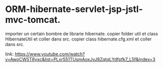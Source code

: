# ORM-hibernate-servlet-jsp-jstl-mvc-tomcat.
importer un certain bombre de librarie hibernate.
copier folder util et class HibernateUtil et coller dans src.
copier class hibernate.cfg.xml et coller dans src.



link: https://www.youtube.com/watch?v=AwoCW5T8yxc&list=PLxr551TUsmAoxJvJ8ZqtqLYdfpfk7_L5f&index=3
